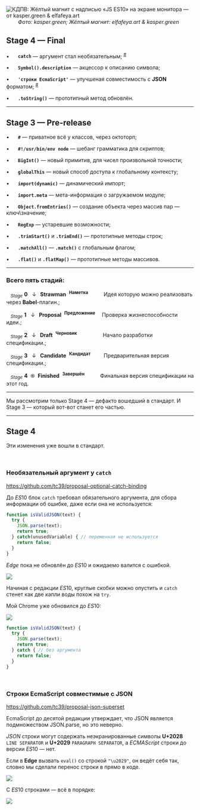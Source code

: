 ![КДПВ: Жёлтый магнит с надписью «JS ES10» на экране монитора —  от kasper.green & elfafeya.art](https://habrastorage.org/webt/nt/a4/y7/nta4y72u_f_kgtwon8jio9ghiwg.png)
        <cite>Фото: kasper.green; Жёлтый магнит: elfafeya.art & kasper.green</cite>

## Stage 4 — Final

•      **```catch```** — аргумент стал необязательным; <sup>[#](#neobyazatelnyy-argument-u-catch)</sup>

•      **```Symbol().description```** — акцессор к описанию символа;

•      **```'строки EcmaScript'```** — улучшеная совместимость с **JSON** форматом; <sup>[#](#stroki-ecmascript-sovmestimye-s-json)</sup>

•      **```.toString()```** — прототипный метод обновлён.

---------------------------

## Stage 3 — Pre-release

•      **```#```** —  приватное всё у классов, через октоторп;

•      **```#!/usr/bin/env node```**  — шебанг грамматика для скриптов;

•      **```BigInt()```** — новый примитив, для чисел произвольной точности;

•      **```globalThis```** — новый способ доступа к глобальному контексту;

•      **```import(dynamic)```** — динамический импорт;

•      **```import.meta```** — мета-информация о загружаемом модуле;

•      **```Object.fromEntries()```** — создание объекта через массив пар — ключ\значение;

•      **```RegExp```** — устаревшие возможности;

•      **```.trimStart()```** и **```.trimEnd()```** — прототипные методы строк;

•      **```.matchAll()```** — **```.match()```** с глобальным флагом;

•      **```.flat()```** и **```.flatMap()```** — прототипные методы массивов.



<cut />

----------------------

### Всего пять стадий:

   <sub>*Stage*</sub> **0**   ↓  &thinsp;**Strawman**  <sup>**Наметка**</sup>          &thinsp;Идея которую можно реализовать через **Babel**-плагин.;

   <sub>*Stage*</sub> **1**   ↓  &thinsp;**Proposal**  <sup>**Предложение**</sup>    &thinsp;Проверка жизнеспособности идеи.;

   <sub>*Stage*</sub> **2**   ↓  &thinsp;**Draft**  <sup>**Черновик**</sup>                 &thinsp;Начало разработки спецификации.;

   <sub>*Stage*</sub> **3**   ↓  &thinsp;**Candidate**  <sup>**Кандидат**</sup>         Предварительная версия спецификации.;

   <sub>*Stage*</sub> **4**  ֍  **Finished**  <sup>**Завершён**</sup>          &thinsp;Финальная версия спецификации на этот год.

----------------------------

Мы рассмотрим только Stage 4 — дефакто вошедший в стандарт.
И Stage 3 — который вот-вот станет его частью.

----------------------------






## Stage 4

Эти изменения уже вошли в стандарт.

 
 




### Необязательный аргумент у `catch`

<https://github.com/tc39/proposal-optional-catch-binding>

До *ES*10 блок ```catch``` требовал обязательного аргумента,
для сбора информации об ошибке, даже если она не используется:

```javascript
function isValidJSON(text) {
  try {
    JSON.parse(text);
    return true;
  } catch(unusedVariable) { // переменная не используется
    return false;
  }
}
```

*Edge* пока не обновлён до *ES*10 и ожидаемо валится с ошибкой.

![](https://habrastorage.org/webt/ez/l2/2d/ezl22di9ciu-4g60nlqyuqne7lk.png)



Начиная с редакции *ES*10, круглые скобки можно опустить
и ```catch``` стенет как две капли воды похож на ```try```.

Мой Chrome уже обновился до *ES*10:

![](https://habrastorage.org/webt/yi/ia/qg/yiiaqgiclyxz_i7bf3gq14dj-8m.png)
<spoiler title="исходный код">
```javascript
function isValidJSON(text) {
  try {
    JSON.parse(text);
    return true;
  } catch { // без аргумента
    return false;
  }
}
```
</spoiler>


 
 


### Строки EcmaScript совместимые с JSON
<https://github.com/tc39/proposal-json-superset>

EcmaScript до десятой редакции утверждает,
что JSON является подмножеством JSON.parse, но это неверно.

*JSON* строки могут содержать неэкранированные символы
**U+2028** `LINE SEPARATOR` и **U+2029** `PARAGRAPH SEPARATOR`,
а *ECMAScript* строки до версии *ES*10 — нет.

Если в **Edge** вызвать `eval()` со строкой `"\u2029"`,
он ведёт себя так, словно мы сделали перенос строки в прямо в коде.

![](https://habrastorage.org/webt/b1/r4/6d/b1r46dits2ndu6lo3t2yqeq2pp8.png)

C *ES*10 строками — всё в порядке:

![](https://habrastorage.org/webt/tc/he/tm/tchetmze4axxtp5wghm7pmz-0xc.png)





